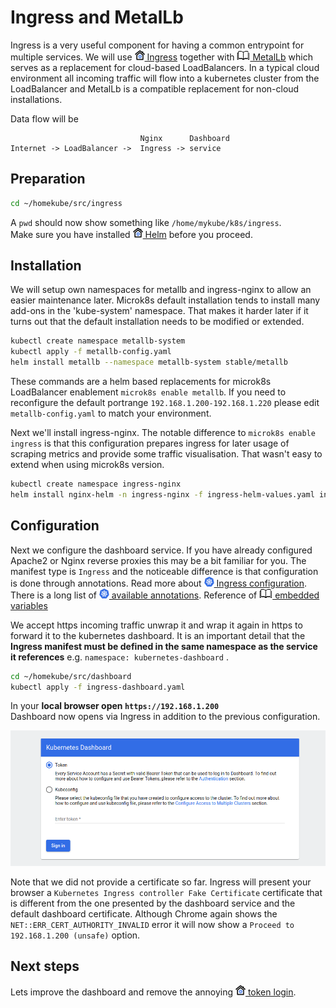 # Ingress and MetalLb

Ingress is a very useful component for having a common entrypoint for multiple services.
We will use [![](images/ico/color/homekube_16.png) Ingress](microk8s-addons.md#ingress)
together with [![](images/ico/book_16.png) MetalLb](https://metallb.universe.tf) 
which serves as a replacement for cloud-based LoadBalancers. In a typical cloud environment all incoming
traffic will flow into a kubernetes cluster from the LoadBalancer and MetalLb is a compatible 
replacement for non-cloud installations.

Data flow will be

```
                             Nginx      Dashboard
Internet -> LoadBalancer ->  Ingress -> service 
```

## Preparation

```bash
cd ~/homekube/src/ingress
```
A ``pwd`` should now show something like `/home/mykube/k8s/ingress`.  
Make sure you have installed [![](images/ico/color/homekube_16.png) Helm](helm.md) before you proceed.

## Installation

We will setup own namespaces for metallb and ingress-nginx to allow an easier maintenance later.
Microk8s default installation tends to install many add-ons in the 'kube-system' namespace. 
That makes it harder later if it turns out that the default installation needs to be modified or extended.

```bash
kubectl create namespace metallb-system
kubectl apply -f metallb-config.yaml
helm install metallb --namespace metallb-system stable/metallb
```
These commands are a helm based replacements for microk8s LoadBalancer enablement `microk8s enable metallb`.
If you need to reconfigure the default portrange `192.168.1.200-192.168.1.220` please
edit `metallb-config.yaml` to match your environment.

Next we'll install ingress-nginx. The notable difference to `microk8s enable ingress` is that this configuration 
prepares ingress for later usage of scraping metrics and provide some traffic visualisation.
That wasn't easy to extend when using microk8s version.
  
```bash
kubectl create namespace ingress-nginx
helm install nginx-helm -n ingress-nginx -f ingress-helm-values.yaml ingress-nginx/ingress-nginx
```

## Configuration

Next we configure the dashboard service. If you have already configured Apache2 or Nginx reverse proxies 
this may be a bit familiar for you. The manifest type is `Ingress` and 
the noticeable difference is that configuration is done through annotations.
Read more about
[![](images/ico/color/kubernetes_16.png) Ingress configuration](https://kubernetes.io/docs/concepts/services-networking/ingress/).  
There is a long list of 
[![](images/ico/color/kubernetes_16.png) available annotations](https://kubernetes.github.io/ingress-nginx/user-guide/nginx-configuration/annotations/).
Reference of
[![](images/ico/book_16.png) embedded variables](http://nginx.org/en/docs/http/ngx_http_core_module.html#variables)

We accept https incoming traffic unwrap it and wrap it again in https to forward it to the kubernetes dashboard.
It is an important detail that the  **Ingress manifest must be defined in the same namespace as the service it references** 
e.g.  `namespace: kubernetes-dashboard` .

```bash
cd ~/homekube/src/dashboard
kubectl apply -f ingress-dashboard.yaml
```
In your **local browser open `https://192.168.1.200`**  
Dashboard now opens via Ingress in addition to the previous configuration. 

![](images/dashboard-signin.png)

Note that we did not provide a certificate so far. 
Ingress will present your browser a `Kubernetes Ingress controller Fake Certificate`
certificate that is different from the one presented by the dashboard service and 
the default dashboard certificate. Although Chrome again shows the  `NET::ERR_CERT_AUTHORITY_INVALID`
error it will now show a `Proceed to 192.168.1.200 (unsafe)` option.

## Next steps

Lets improve the dashboard and remove the annoying
[![](images/ico/color/homekube_16.png) token login](dashboard-ingress.md). 
